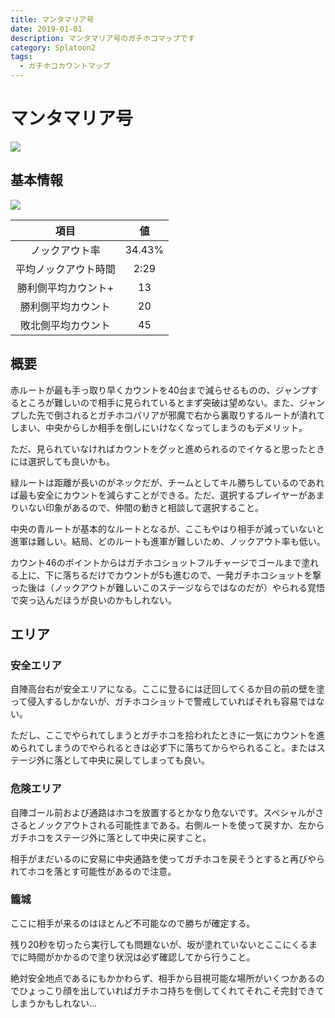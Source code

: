 ```yaml
---
title: マンタマリア号
date: 2019-01-01
description: マンタマリア号のガチホコマップです
category: Splatoon2
tags:
  - ガチホコカウントマップ
---
```


# マンタマリア号

![](https://pbs.twimg.com/media/Eco-zbnXsAIf84V?format=jpg&name=large)

## 基本情報

![](https://pbs.twimg.com/media/EV-Gd_yXQAYr53z?format=png&name=large)

|         項目         |   値   |
| :------------------: | :----: |
|    ノックアウト率    | 34.43% |
| 平均ノックアウト時間 |  2:29  |
| 勝利側平均カウント+  |   13   |
|  勝利側平均カウント  |   20   |
|  敗北側平均カウント  |   45   |

## 概要

赤ルートが最も手っ取り早くカウントを40台まで減らせるものの、ジャンプするところが難しいので相手に見られているとまず突破は望めない。また、ジャンプした先で倒されるとガチホコバリアが邪魔で右から裏取りするルートが潰れてしまい、中央からしか相手を倒しにいけなくなってしまうのもデメリット。

ただ、見られていなければカウントをグッと進められるのでイケると思ったときには選択しても良いかも。

緑ルートは距離が長いのがネックだが、チームとしてキル勝ちしているのであれば最も安全にカウントを減らすことができる。ただ、選択するプレイヤーがあまりいない印象があるので、仲間の動きと相談して選択すること。

中央の青ルートが基本的なルートとなるが、ここもやはり相手が減っていないと進軍は難しい。結局、どのルートも進軍が難しいため、ノックアウト率も低い。

カウント46のポイントからはガチホコショットフルチャージでゴールまで塗れる上に、下に落ちるだけでカウントが5も進むので、一発ガチホコショットを撃った後は（ノックアウトが難しいこのステージならではなのだが）やられる覚悟で突っ込んだほうが良いのかもしれない。

## エリア

### 安全エリア

自陣高台右が安全エリアになる。ここに登るには迂回してくるか目の前の壁を塗って侵入するしかないが、ガチホコショットで警戒していればそれも容易ではない。

ただし、ここでやられてしまうとガチホコを拾われたときに一気にカウントを進められてしまうのでやられるときは必ず下に落ちてからやられること。またはステージ外に落として中央に戻してしまっても良い。

### 危険エリア

自陣ゴール前および通路はホコを放置するとかなり危ないです。スペシャルがささるとノックアウトされる可能性まである。右側ルートを使って戻すか、左からガチホコをステージ外に落として中央に戻すこと。

相手がまだいるのに安易に中央通路を使ってガチホコを戻そうとすると再びやられてホコを落とす可能性があるので注意。

### 籠城

ここに相手が来るのはほとんど不可能なので勝ちが確定する。

残り20秒を切ったら実行しても問題ないが、坂が塗れていないとここにくるまでに時間がかかるので塗り状況は必ず確認してから行うこと。

絶対安全地点であるにもかかわらず、相手から目視可能な場所がいくつかあるのでひょっこり顔を出していればガチホコ持ちを倒してくれてそれこそ完封できてしまうかもしれない...
